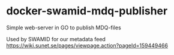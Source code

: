 # docker-swamid-mdq-publisher
Simple web-server in GO to publish MDQ-files

Used by SWAMID for our metadata feed https://wiki.sunet.se/pages/viewpage.action?pageId=159449466
